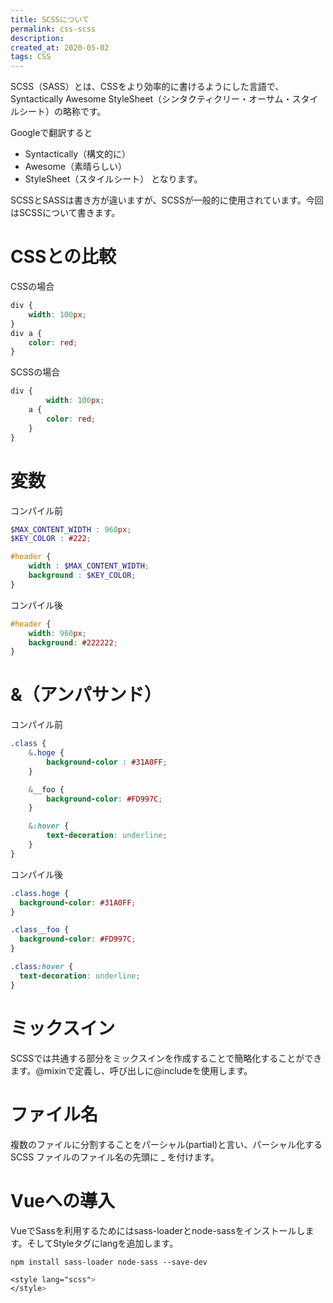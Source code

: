 ```yaml
---
title: SCSSについて
permalink: css-scss
description: 
created_at: 2020-05-02
tags: CSS
---
```


SCSS（SASS）とは、CSSをより効率的に書けるようにした言語で、Syntactically Awesome StyleSheet（シンタクティクリー・オーサム・スタイルシート）の略称です。  

Googleで翻訳すると  
- Syntactically（構文的に）
- Awesome（素晴らしい）
- StyleSheet（スタイルシート）
となります。

SCSSとSASSは書き方が違いますが、SCSSが一般的に使用されています。今回はSCSSについて書きます。

# CSSとの比較

CSSの場合
```css
div {
    width: 100px;
}
div a {
    color: red;
}
```

SCSSの場合
```css
div {
        width: 100px;
    a {
        color: red;
    }
}
```
# 変数

コンパイル前
```scss
$MAX_CONTENT_WIDTH : 960px;
$KEY_COLOR : #222;

#header {
    width : $MAX_CONTENT_WIDTH;
    background : $KEY_COLOR;
}
```

コンパイル後
```css
#header {
    width: 960px;
    background: #222222;
}
```

# &（アンパサンド）
コンパイル前
```css
.class {
    &.hoge {
        background-color : #31A0FF;
    }

    &__foo {
        background-color: #FD997C;
    }

    &:hover {
        text-decoration: underline;
    }
}
```

コンパイル後

```css
.class.hoge {
  background-color: #31A0FF;
}

.class__foo {
  background-color: #FD997C;
}

.class:hover {
  text-decoration: underline;
}
```

# ミックスイン
SCSSでは共通する部分をミックスインを作成することで簡略化することができます。@mixinで定義し、呼び出しに@includeを使用します。

# ファイル名
複数のファイルに分割することをパーシャル(partial)と言い、パーシャル化する SCSS ファイルのファイル名の先頭に _ を付けます。

# Vueへの導入
VueでSassを利用するためにはsass-loaderとnode-sassをインストールします。そしてStyleタグにlangを追加します。

```
npm install sass-loader node-sass --save-dev
```

```scss
<style lang="scss">
</style>
```
